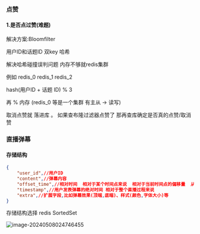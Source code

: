 ### 点赞

#### 1.是否点过赞(难题)

解决方案:Bloomfilter

用户ID和话题ID 双key 哈希

解决哈希碰撞误判问题 内存不够就redis集群

例如 redis_0   redis_1   redis_2

hash(用户ID + 话题 ID) % 3 

再  %  内存   (redis_0 等是一个集群  有主从 -> 读写)

取消点赞就 落进库 。  如果查布隆过滤器点赞了 那再查库确定是否真的点赞/取消赞

### 直播弹幕

#### 存储结构

```json
{
    "user_id",//用户ID
    "content",//弹幕内容
    "offset_time",//相对时间  相对于某个时间点来说  相对于当前时间点的偏移量  从右到左的哪个位置
    "timestamp",//用户发表弹幕的绝对时间 相对于整个直播过程来说
    "extra",//扩展字段,比如弹幕效果(顶端,底端)、样式(颜色,字体大小)等
}
```

存储结构选择 redis  SortedSet

![image-20240508024746455](https://github.com/xue-ding-e/DevNotes/blob/main/pic_typora/image-20240508024746455.png?raw=true)



